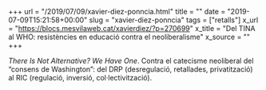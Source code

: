 +++
url = "/2019/07/09/xavier-diez-ponncia.html"
title = ""
date = "2019-07-09T15:21:58+00:00"
slug = "xavier-diez-ponncia"
tags = ["retalls"]
x_url = "https://blocs.mesvilaweb.cat/xavierdiez/?p=270699"
x_title = "Del TINA al WHO: resistències en educació contra el neoliberalisme"
x_source = ""
+++


*There Is Not Alternative? We Have One*. Contra el catecisme neoliberal del “consens de Washington”: del DRP (desregulació, retallades, privatització) al RIC (regulació, inversió, col·lectivització).
